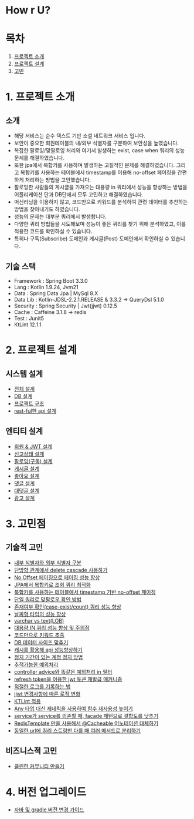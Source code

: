 # How r U?

# 목차
1. [프로젝트 소개](#1-프로젝트-소개)
2. [프로젝트 설계](#2-프로젝트-설계)
3. [고민](#3-고민점)

# 1. 프로젝트 소개
## 소개
* 해당 서비스는 순수 텍스트 기반 소셜 네트워크 서비스 입니다.
* 보안이 중요한 회원테이블의 내/외부 식별자를 구분하여 보안성을 높였습니다.
* 복잡한 팔로잉/맞팔로잉 처리와 여기서 발생하는 exist, case when 쿼리의 성능 문제를 해결하였습니다.
* 또한 jpa에서 복합키를 사용하며 발생하는 고질적인 문제를 해결하였습니다. 그리고 복합키를 사용하는 테이블에서 timestamp를 이용해 no-offset 페이징을 간편하게 처리하는 방법을 고안했습니다.
* 팔로잉한 사람들의 게시글을 가져오는 대용량 in 쿼리에서 성능을 향상하는 방법을 어플리케이션 단과 DB단에서 모두 고민하고 해결하였습니다.
* 머신러닝을 이용하지 않고, 코드만으로 키워드를 분석하여 관련 데이터를 추천하는 방법을 찾아내기도 하였습니다.
* 성능의 문제는 대부분 쿼리에서 발생합니다.
* 다양한 쿼리 방법들을 시도해보며 성능이 좋은 쿼리를 찾기 위해 분석하였고, 이를 적용한 코드를 확인하실 수 있습니다.
* 특히나 구독(Subscribe) 도메인과 게시글(Post) 도메인에서 확인하실 수 있습니다.
## 기술 스택
* Framework : Spring Boot 3.3.0
* Lang : Kotlin 1.9.24, Jvm21
* Data : Spring Data Jpa | MySql 8.X
* Data Lib : Kotlin-JDSL-2.2.1.RELEASE & 3.3.2 -> QueryDsl 5.1.0
* Security : Spring Security | Jwt(jjwt) 0.12.5
* Cache : Caffeine 3.1.8 -> redis
* Test : Junit5
* KtLint 12.1.1

# 2. 프로젝트 설계
## 시스템 설계
* [전체 설계](./Documents/DESIGN.md)
* [DB 설계](./Documents/DB_DESIGN.md)
* [프로젝트 구조](./Documents/PROJECT_STRUCTURE.md)
* [rest-ful한 api 설계](./Documents/REST_FUL_API_DESIGN.md)
## 엔티티 설계
* [회원 & JWT 설계](./Documents/MEMBER_DESIGN.md)
* [신고상태 설계](./Documents/REPORT_STATE_DESIGN.md)
* [팔로잉(구독) 설계](./Documents/SUBSCRIBE_DESIGN.md)
* [게시글 설계](./Documents/POST_DESIGN.md)
* [좋아요 설계](./Documents/LIKES_DESIGN.md)
* [댓글 설계](./Documents/COMMENTS_DESIGN.md)
* [대댓글 설계](./Documents/REPLY_DESIGN.md)
* [광고 설계](./Documents/AD_DESIGN.md)

# 3. 고민점
## 기술적 고민
* [내부 식별자와 외부 식별자 구분](./Documents/INTERNAL_EXTERNAL_PK.md)
* [단방향 관계에서 delete cascade 사용하기](./Documents/ONE_WAY_CASCADE.md)
* [No Offset 페이징으로 페이징 성능 향상](./Documents/NO_OFFSET.md)
* [JPA에서 복합키로 조회 쿼리 최적화](./Documents/COMPOSITE_KEY_IN_JPA.md)
* [복합키를 사용하는 테이블에서 timestamp 기반 no-offset 페이징](./Documents/NO_OFFSET_IN_COMPOSITE_KEY_TABLE.md)
* [단일 쿼리로 맞팔로우 확인 방법](./Documents/FOLLOW_EACH_CHECK_BY_QUERY.md)
* [존재여부 확인(case-exist/count) 쿼리 성능 향상](./Documents/EXIST_VS_COUNT_QUERY.md)
* [날짜형 타입의 성능 향상](./Documents/DATETIME_PERFORMANCE.md)
* [varchar vs text(LOB)](./Documents/VARCHAR_VS_TEXT.md)
* [대용량 IN 쿼리 성능 향상 및 주의점](./Documents/BULK_IN_QUERY_PERFORMANCE.md)
* [코드만으로 키워드 추출](./Documents/KEYWORD_EXTRACT_RECOMMEND.md)
* [DB 데이터 사이즈 맞추기](./Documents/DB_DATA_STURCTURE_SIZE.md)
* [캐시를 활용해 api 성능향상하기](./Documents/CACHE_FOR_PERFORMANCE.md)
* [정지 기간이 있는 계정 정지 방법](./Documents/HOW_TO_SUSPEND_USER.md)
* [추적가능한 예외처리](./Documents/TRACEABLE_EXCEPTION.md)
* [controller advice와 똑같은 예외처리 in 필터](./Documents/FILTER_ERR_HANDLING.md)
* [refresh token을 이용한 jwt 토큰 재발급 매커니즘](./Documents/JWT_TOKEN_REISSUE.md)
* [적절한 로그를 기록하는 법](./Documents/HOW_TO_RECORD_PROPER_LOG.md)
* [jjwt 변경사항에 따른 로직 변화](./Documents/JJWT_CHANGE_LOGIC.md)
* [KTLint 적용](./Documents/KTLINT_APPLY.md)
* [Any 타입 대신 제네릭을 사용하여 함수 재사용성 높이기](https://github.com/liveforone/Documents/blob/main/backend/generic_vs_any.md)
* [service가 service를 의존할 때, facade 패턴으로 결합도를 낮추기](./Documents/FACADE.md)
* [RedisTemplate 만을 사용해서 @Cacheable 어노테이션 대체하기](./Documents/ONLY_USE_REDIS_TEMPLATE.md)
* [동일한 url에 쿼리 스트링만 다를 때 여러 메서드로 분리하기](./Documents/SAME_URL_DIFFERENT_QUERY.md)
## 비즈니스적 고민
* [클린한 커뮤니티 만들기](./Documents/CLEAN_COMMUNITY.md)

# 4. 버전 업그레이드
* [자바 및 gradle 버전 변경 가이드](./Documents/UPGRADE_JAVA_GRADLE.md)
